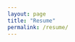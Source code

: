 ```yaml
---
layout: page
title: "Resume"
permalink: /resume/
---
```


<object data="/assets/Samuel-Hunt-Resume.pdf" width="100%" height="600"></object>
